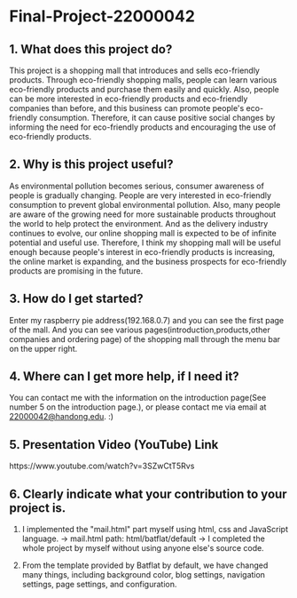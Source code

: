 # Final-Project-22000042
<h2>1. What does this project do? </h2>

This project is a shopping mall that introduces and sells eco-friendly products. 
Through eco-friendly shopping malls, people can learn various eco-friendly products and purchase them easily and quickly. 
Also, people can be more interested in eco-friendly products and eco-friendly companies than before, and this business can promote people's eco-friendly consumption.
Therefore, it can cause positive social changes by informing the need for eco-friendly products and encouraging the use of eco-friendly products.

<h2>2. Why is this project useful?</h2> 

As environmental pollution becomes serious, consumer awareness of people is gradually changing. 
People are very interested in eco-friendly consumption to prevent global environmental pollution. 
Also, many people are aware of the growing need for more sustainable products throughout the world to help protect the environment.
And as the delivery industry continues to evolve, our online shopping mall is expected to be of infinite potential and useful use. 
Therefore, I think my shopping mall will be useful enough because people's interest in eco-friendly products is increasing, the online market is expanding, and the business prospects for eco-friendly products are promising in the future.

<h2>3. How do I get started?</h2>

Enter my raspberry pie address(192.168.0.7) and you can see the first page of the mall.
And you can see various pages(introduction,products,other companies and ordering page) of the shopping mall through the menu bar on the upper right.

<h2>4. Where can I get more help, if I need it? </h2>

You can contact me with the information on the introduction page(See number 5 on the introduction page.), or please contact me via email at 22000042@handong.edu. :)

<h2>5. Presentation Video (YouTube) Link</h2>
https://www.youtube.com/watch?v=3SZwCtT5Rvs


<h2>6. Clearly indicate what your contribution to your project is.</h2>

1. I implemented the "mail.html" part myself using html, css and JavaScript language.
   -> mail.html path: html/batflat/default
   -> I completed the whole project by myself without using anyone else's source code.

2. From the template provided by Batflat by default, we have changed many things, including background color, blog settings, navigation settings, page settings, and configuration.


